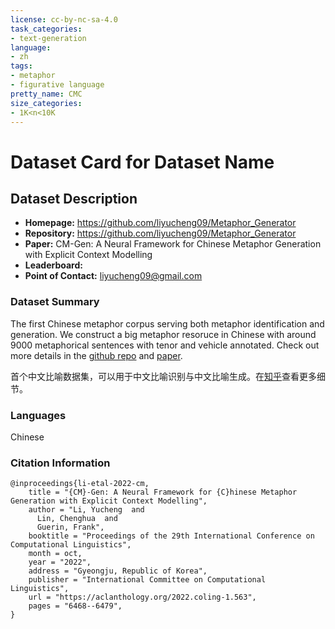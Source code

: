 ```yaml
---
license: cc-by-nc-sa-4.0
task_categories:
- text-generation
language:
- zh
tags:
- metaphor
- figurative language
pretty_name: CMC
size_categories:
- 1K<n<10K
---
```


# Dataset Card for Dataset Name

## Dataset Description

- **Homepage:** https://github.com/liyucheng09/Metaphor_Generator
- **Repository:** https://github.com/liyucheng09/Metaphor_Generator
- **Paper:** CM-Gen: A Neural Framework for Chinese Metaphor Generation with Explicit Context Modelling
- **Leaderboard:** 
- **Point of Contact:** liyucheng09@gmail.com

### Dataset Summary

The first Chinese metaphor corpus serving both metaphor identification and generation. We construct a big metaphor resoruce in Chinese with around 9000 metaphorical sentences with tenor and vehicle annotated. Check out more details in the [github repo](https://github.com/liyucheng09/Metaphor_Generator) and [paper](https://aclanthology.org/2022.coling-1.563/).

首个中文比喻数据集，可以用于中文比喻识别与中文比喻生成。在[知乎](https://zhuanlan.zhihu.com/p/572740322)查看更多细节。

### Languages

Chinese


### Citation Information

```
@inproceedings{li-etal-2022-cm,
    title = "{CM}-Gen: A Neural Framework for {C}hinese Metaphor Generation with Explicit Context Modelling",
    author = "Li, Yucheng  and
      Lin, Chenghua  and
      Guerin, Frank",
    booktitle = "Proceedings of the 29th International Conference on Computational Linguistics",
    month = oct,
    year = "2022",
    address = "Gyeongju, Republic of Korea",
    publisher = "International Committee on Computational Linguistics",
    url = "https://aclanthology.org/2022.coling-1.563",
    pages = "6468--6479",
}
```